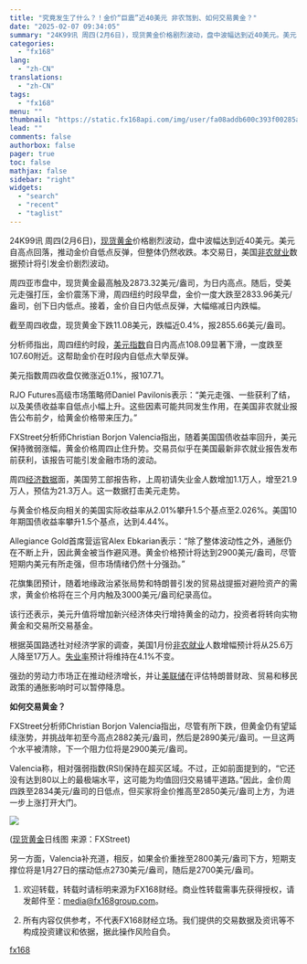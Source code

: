 ```yaml
---
title: "究竟发生了什么？！金价“巨震”近40美元 非农驾到、如何交易黄金？"
date: "2025-02-07 09:34:05"
summary: "24K99讯 周四(2月6日)，现货黄金价格剧烈波动，盘中波幅达到近40美元。美元自高点回落，推..."
categories:
  - "fx168"
lang:
  - "zh-CN"
translations:
  - "zh-CN"
tags:
  - "fx168"
menu: ""
thumbnail: "https://static.fx168api.com/img/user/fa08addb600c393f00285af5bd49d864/0702/%E9%9C%87%E6%83%8A1%E8%8A%B1%E7%93%A320250126.jpg"
lead: ""
comments: false
authorbox: false
pager: true
toc: false
mathjax: false
sidebar: "right"
widgets:
  - "search"
  - "recent"
  - "taglist"
---
```


24K99讯 周四(2月6日)，[现货黄金](https://www.fx168news.com/quote/FEAUUS)价格剧烈波动，盘中波幅达到近40美元。美元自高点回落，推动金价自低点反弹，但整体仍然收跌。本交易日，美国[非农就业](https://www.fx168news.com/data/global/8656)数据预计将引发金价剧烈波动。

周四亚市盘中，现货黄金最高触及2873.32美元/盎司，为日内高点。随后，受美元走强打压，金价震荡下滑，周四纽约时段早盘，金价一度大跌至2833.96美元/盎司，创下日内低点。接着，金价自日内低点反弹，大幅缩减日内跌幅。

截至周四收盘，现货黄金下跌11.08美元，跌幅近0.4%，报2855.66美元/盎司。

分析师指出，周四纽约时段，[美元指数](https://www.fx168news.com/quote/DINIW)自日内高点108.09显著下滑，一度跌至107.60附近。这帮助金价在时段内自低点大举反弹。

美元指数周四收盘仅微涨近0.1%，报107.71。

RJO Futures高级市场策略师Daniel Pavilonis表示：“美元走强、一些获利了结，以及美债收益率自低点小幅上升。这些因素可能共同发生作用，在美国非农就业报告公布前夕，给黄金价格带来压力。”

FXStreet分析师Christian Borjon Valencia指出，随着美国国债收益率回升，美元保持微弱涨幅，黄金价格周四止住升势。交易员似乎在美国最新非农就业报告发布前获利，该报告可能引发金融市场的波动。

周四[经济数据](https://www.fx168news.com/calendar)面，美国劳工部报告称，上周初请失业金人数增加1.1万人，增至21.9万人，预估为21.3万人。这一数据打击美元走势。

与黄金价格反向相关的美国实际收益率从2.01%攀升1.5个基点至2.026%。美国10年期国债收益率攀升1.5个基点，达到4.44%。

Allegiance Gold首席营运官Alex Ebkarian表示：“除了整体波动性之外，通胀仍在不断上升，因此黄金被当作避风港。黄金价格预计将达到2900美元/盎司，尽管短期内美元有所走强，但市场情绪仍然十分强劲。”

花旗集团预计，随着地缘政治紧张局势和特朗普引发的贸易战提振对避险资产的需求，黄金价格将在三个月内触及3000美元/盎司纪录高位。

该行还表示，美元升值将增加新兴经济体央行增持黄金的动力，投资者将转向实物黄金和交易所交易基金。

根据英国路透社对经济学家的调查，美国1月份[非农就业](https://www.fx168news.com/data/global/8656)人数增幅预计将从25.6万人降至17万人。[失业率](https://www.fx168news.com/data/global/4010)预计将维持在4.1%不变。

强劲的劳动力市场正在推动经济增长，并让[美联储](https://www.fx168news.com/info/001007/001007002)在评估特朗普财政、贸易和移民政策的通胀影响时可以暂停降息。

**如何交易黄金？**

FXStreet分析师Christian Borjon Valencia指出，尽管有所下跌，但黄金仍有望延续涨势，并挑战年初至今高点2882美元/盎司，然后是2890美元/盎司。一旦这两个水平被清除，下一个阻力位将是2900美元/盎司。

Valencia称，相对强弱指数(RSI)保持在超买区域。不过，正如前面提到的，“它还没有达到80以上的最极端水平，这可能为均值回归交易铺平道路。”因此，金价周四跌至2834美元/盎司的日低点，但买家将金价推高至2850美元/盎司上方，为进一步上涨打开大门。

![](https://static.fx168api.com/img/user/fa08addb600c393f00285af5bd49d864/0622/100399/image-638744724187956988.png)

([现货黄金](https://www.fx168news.com/quote/FEAUUS)日线图 来源：FXStreet)

另一方面，Valencia补充道，相反，如果金价重挫至2800美元/盎司下方，短期支撑位将是1月27日的摆动低点2730美元/盎司，随后是2700美元/盎司。




1. 欢迎转载，转载时请标明来源为FX168财经。商业性转载需事先获得授权，请发邮件至：media@fx168group.com。

2. 所有内容仅供参考，不代表FX168财经立场。我们提供的交易数据及资讯等不构成投资建议和依据，据此操作风险自负。

[fx168](https://www.fx168news.com/article/黄金技术分析-831773)
